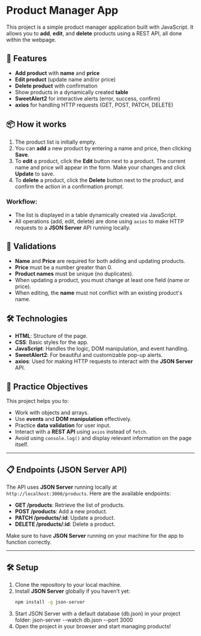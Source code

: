 # Product Manager App

This project is a simple product manager application built with JavaScript. It allows you to **add**, **edit**, and **delete** products using a REST API, all done within the webpage.

## 🔧 Features

- **Add product** with **name** and **price**
- **Edit product** (update name and/or price)
- **Delete product** with confirmation
- Show products in a dynamically created **table**
- **SweetAlert2** for interactive alerts (error, success, confirm)
- **axios** for handling HTTP requests (GET, POST, PATCH, DELETE)

## 📦 How it works

1. The product list is initially empty.
2. You can **add** a new product by entering a name and price, then clicking **Save**.
3. To **edit** a product, click the **Edit** button next to a product. The current name and price will appear in the form. Make your changes and click **Update** to save.
4. To **delete** a product, click the **Delete** button next to the product, and confirm the action in a confirmation prompt.

### Workflow:
- The list is displayed in a table dynamically created via JavaScript.
- All operations (add, edit, delete) are done using `axios` to make HTTP requests to a **JSON Server** API running locally.

## 🚫 Validations

- **Name** and **Price** are required for both adding and updating products.
- **Price** must be a number greater than 0.
- **Product names** must be unique (no duplicates).
- When updating a product, you must change at least one field (name or price).
- When editing, the **name** must not conflict with an existing product's name.

## 🛠 Technologies

- **HTML**: Structure of the page.
- **CSS**: Basic styles for the app.
- **JavaScript**: Handles the logic, DOM manipulation, and event handling.
- **SweetAlert2**: For beautiful and customizable pop-up alerts.
- **axios**: Used for making HTTP requests to interact with the **JSON Server** API.

## 🧠 Practice Objectives

This project helps you to:
- Work with objects and arrays.
- Use **events** and **DOM manipulation** effectively.
- Practice **data validation** for user input.
- Interact with a **REST API** using `axios` instead of `fetch`.
- Avoid using `console.log()` and display relevant information on the page itself.

---

## 📋 Endpoints (JSON Server API)

The API uses **JSON Server** running locally at `http://localhost:3000/products`. Here are the available endpoints:

- **GET /products**: Retrieve the list of products.
- **POST /products**: Add a new product.
- **PATCH /products/:id**: Update a product.
- **DELETE /products/:id**: Delete a product.

Make sure to have **JSON Server** running on your machine for the app to function correctly.

---

## 🛠 Setup

1. Clone the repository to your local machine.
2. Install **JSON Server** globally if you haven't yet:
   ```bash
   npm install -g json-server
3. Start JSON Server with a default database (db.json) in your project folder:
    json-server --watch db.json --port 3000
4. Open the project in your browser and start managing products!